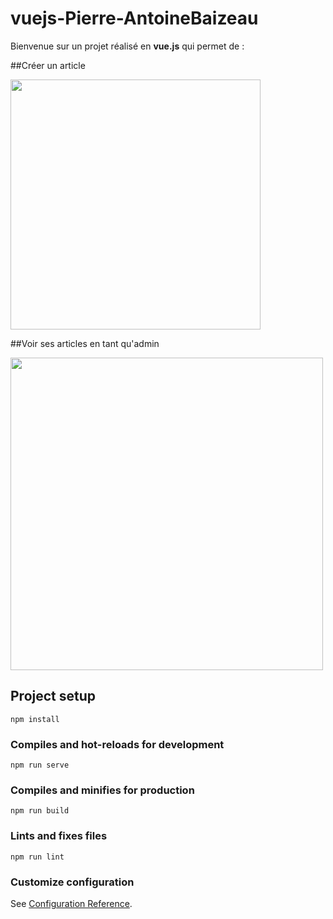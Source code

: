# vuejs-Pierre-AntoineBaizeau


Bienvenue sur un projet réalisé en __vue.js__ qui permet de :

##Créer un article

<img src="https://user-images.githubusercontent.com/70761069/114204319-59a42200-9959-11eb-8371-862f28d6fb0a.png" width="400">


##Voir ses articles en tant qu'admin

<img src="https://user-images.githubusercontent.com/70761069/114268464-890e6980-9a01-11eb-983b-3a5b6a363476.png" width="500">



## Project setup
```
npm install
```

### Compiles and hot-reloads for development
```
npm run serve
```

### Compiles and minifies for production
```
npm run build
```

### Lints and fixes files
```
npm run lint
```

### Customize configuration
See [Configuration Reference](https://cli.vuejs.org/config/).

